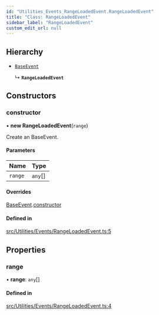 ```yaml
---
id: "Utilities_Events_RangeLoadedEvent.RangeLoadedEvent"
title: "Class: RangeLoadedEvent"
sidebar_label: "RangeLoadedEvent"
custom_edit_url: null
---
```




## Hierarchy

- [`BaseEvent`](../Utilities_BaseEvent.BaseEvent)

  ↳ **`RangeLoadedEvent`**

## Constructors

### constructor

• **new RangeLoadedEvent**(`range`)

Create an BaseEvent.

#### Parameters

| Name | Type |
| :------ | :------ |
| `range` | `any`[] |

#### Overrides

[BaseEvent](../Utilities_BaseEvent.BaseEvent).[constructor](../Utilities_BaseEvent.BaseEvent#constructor)

#### Defined in

[src/Utilities/Events/RangeLoadedEvent.ts:5](https://github.com/ZeaInc/zea-engine/blob/22cb841fb/src/Utilities/Events/RangeLoadedEvent.ts#L5)

## Properties

### range

• **range**: `any`[]

#### Defined in

[src/Utilities/Events/RangeLoadedEvent.ts:4](https://github.com/ZeaInc/zea-engine/blob/22cb841fb/src/Utilities/Events/RangeLoadedEvent.ts#L4)

